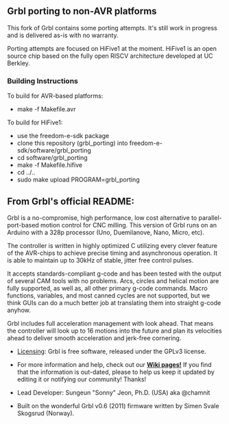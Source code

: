 ## Grbl porting to non-AVR platforms
This fork of Grbl contains some porting attempts. It's still work in progress and is delivered as-is with no warranty.

Porting attempts are focused on HiFive1 at the moment. HiFive1 is an open source chip based on the fully open RISCV architecture developed at UC Berkley.

### Building Instructions
To build for AVR-based platforms:
* make -f Makefile.avr

To build for HiFive1:
* use the freedom-e-sdk package
* clone this repository (grbl_porting) into freedom-e-sdk/software/grbl_porting
* cd software/grbl_porting
* make -f Makefile.hifive
* cd ../..
* sudo make upload PROGRAM=grbl_porting


## From Grbl's official README:

Grbl is a no-compromise, high performance, low cost alternative to parallel-port-based motion control for CNC milling. This version of Grbl runs on an Arduino with a 328p processor (Uno, Duemilanove, Nano, Micro, etc).

The controller is written in highly optimized C utilizing every clever feature of the AVR-chips to achieve precise timing and asynchronous operation. It is able to maintain up to 30kHz of stable, jitter free control pulses.

It accepts standards-compliant g-code and has been tested with the output of several CAM tools with no problems. Arcs, circles and helical motion are fully supported, as well as, all other primary g-code commands. Macro functions, variables, and most canned cycles are not supported, but we think GUIs can do a much better job at translating them into straight g-code anyhow.

Grbl includes full acceleration management with look ahead. That means the controller will look up to 16 motions into the future and plan its velocities ahead to deliver smooth acceleration and jerk-free cornering.

* [Licensing](https://github.com/gnea/grbl/wiki/Licensing): Grbl is free software, released under the GPLv3 license.

* For more information and help, check out our **[Wiki pages!](https://github.com/gnea/grbl/wiki)** If you find that the information is out-dated, please to help us keep it updated by editing it or notifying our community! Thanks!

* Lead Developer: Sungeun "Sonny" Jeon, Ph.D. (USA) aka @chamnit

* Built on the wonderful Grbl v0.6 (2011) firmware written by Simen Svale Skogsrud (Norway).
